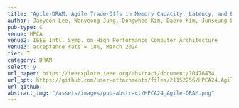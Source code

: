 ```yaml
---
title: "Agile-DRAM: Agile Trade-Offs in Memory Capacity, Latency, and Energy for Data Centers"
author: Jaeyoon Lee, Wonyeong Jung, Dongwhee Kim, Daero Kim, Junseung Lee, and Jungrae Kim
pub-type: C
venue: HPCA
venue2: IEEE Intl. Symp. on High Performance Computer Architecture
venue3: acceptance rate = 18%, March 2024
tier: T
category: DRAM
select: y
url_paper: https://ieeexplore.ieee.org/abstract/document/10476434
url_ppt: https://github.com/user-attachments/files/21152256/HPCA24.Agile-DRAM.slides.pptx
url_github:
abstract_img: "/assets/images/pub-abstract/HPCA24_Agile-DRAM.png"
---
```

